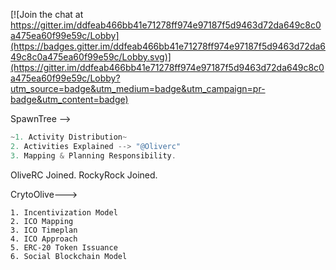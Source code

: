 [![Join the chat at https://gitter.im/ddfeab466bb41e71278ff974e97187f5d9463d72da649c8c0a475ea60f99e59c/Lobby](https://badges.gitter.im/ddfeab466bb41e71278ff974e97187f5d9463d72da649c8c0a475ea60f99e59c/Lobby.svg)](https://gitter.im/ddfeab466bb41e71278ff974e97187f5d9463d72da649c8c0a475ea60f99e59c/Lobby?utm_source=badge&utm_medium=badge&utm_campaign=pr-badge&utm_content=badge)

SpawnTree -->

```javascript
~1. Activity Distribution~
2. Activities Explained --> "@Oliverc"
3. Mapping & Planning Responsibility.
```
 OliveRC Joined.
 RockyRock Joined.
 
 CrytoOlive--->
 
```shell
1. Incentivization Model
2. ICO Mapping
3. ICO Timeplan
4. ICO Approach
5. ERC-20 Token Issuance
6. Social Blockchain Model
```



